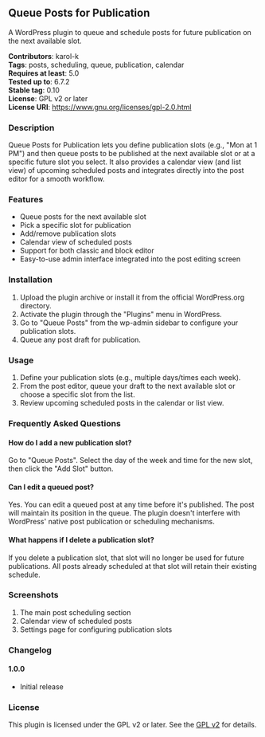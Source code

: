 ## Queue Posts for Publication

A WordPress plugin to queue and schedule posts for future publication on the next available slot.

**Contributors**: karol-k  
**Tags**: posts, scheduling, queue, publication, calendar  
**Requires at least**: 5.0  
**Tested up to**: 6.7.2  
**Stable tag**: 0.10  
**License**: GPL v2 or later  
**License URI**: https://www.gnu.org/licenses/gpl-2.0.html

### Description

Queue Posts for Publication lets you define publication slots (e.g., "Mon at 1 PM") and then queue posts to be published at the next available slot or at a specific future slot you select. It also provides a calendar view (and list view) of upcoming scheduled posts and integrates directly into the post editor for a smooth workflow.

### Features

- Queue posts for the next available slot
- Pick a specific slot for publication
- Add/remove publication slots
- Calendar view of scheduled posts
- Support for both classic and block editor
- Easy-to-use admin interface integrated into the post editing screen

### Installation

1. Upload the plugin archive or install it from the official WordPress.org directory.
2. Activate the plugin through the "Plugins" menu in WordPress.
3. Go to "Queue Posts" from the wp-admin sidebar to configure your publication slots.
4. Queue any post draft for publication.

### Usage

1. Define your publication slots (e.g., multiple days/times each week).  
2. From the post editor, queue your draft to the next available slot or choose a specific slot from the list.  
3. Review upcoming scheduled posts in the calendar or list view.

### Frequently Asked Questions

#### How do I add a new publication slot?

Go to "Queue Posts". Select the day of the week and time for the new slot, then click the "Add Slot" button.

#### Can I edit a queued post?

Yes. You can edit a queued post at any time before it's published. The post will maintain its position in the queue. The plugin doesn't interfere with WordPress' native post publication or scheduling mechanisms.

#### What happens if I delete a publication slot?

If you delete a publication slot, that slot will no longer be used for future publications. All posts already scheduled at that slot will retain their existing schedule.

### Screenshots

1. The main post scheduling section  
2. Calendar view of scheduled posts  
3. Settings page for configuring publication slots

### Changelog

#### 1.0.0
- Initial release

### License

This plugin is licensed under the GPL v2 or later. See the [GPL v2](https://www.gnu.org/licenses/gpl-2.0.html) for details.


